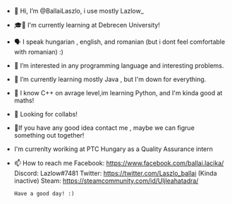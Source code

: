 - 👋 Hi, I’m @BallaiLaszlo, i use mostly Lazlow_
- 🎓🏫 I'm currently learning at Debrecen University!
- 🗣️ I speak hungarian , english, and romanian (but i dont feel comfortable with romanian) :)
- 👀 I’m interested in any programming language and interesting problems.
- 🌱 I’m currently learning mostly Java , but I'm down for everything.
- 📖 I know C++ on avrage level,im learning Python, and I'm kinda good at maths!
- 💞️ Looking for collabs!
- 🤝If you have any good idea contact me , maybe we can figrue something out together!
- I'm currenlty woriking at PTC Hungary as a Quality Assurance intern
- 📫 How to reach me Facebook: https://www.facebook.com/ballai.lacika/
                      Discord: Lazlow#7481
                      Twitter: https://twitter.com/Laszlo_ballai (Kinda inactive)
                      Steam:   https://steamcommunity.com/id/Uljleahatadra/
                      
      Have a good day! :)

<!---
BallaiLaszlo/BallaiLaszlo is a ✨ special ✨ repository because its `README.md` (this file) appears on your GitHub profile.
You can click the Preview link to take a look at your changes.
--->
